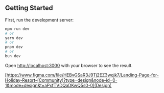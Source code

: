 ## Getting Started

First, run the development server:

```bash
npm run dev
# or
yarn dev
# or
pnpm dev
# or
bun dev
```

Open [http://localhost:3000](http://localhost:3000) with your browser to see the result.

[https://www.figma.com/file/HEBvGSaR3J9Tj2EZ3wqjk7/Landing-Page-for-Holiday-Resort-(Community)?type=design&node-id=0-1&mode=design&t=aPxfTVDQaDKwQ5s0-0](Design)
